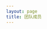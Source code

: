 ```yaml
---
layout: page
title: 团队成员
---
```

<script setup>
import {
  VPTeamPage,
  VPTeamPageTitle,
  VPTeamMembers,
  VPTeamPageSection
} from 'vitepress/theme'
const coreMembers = [
  {
    avatar: '/imgs/avatars/史操.jpg',
    name: '史操',
    title: '指导老师',
    desc: 'Cao Shi received Ph. D degree in 2011 from Central South University, and now works with the School of Information Science and Technology, Qingdao University of Science and Technology, China. He was a postdoctoral research fellow at Peking University from 2011 to 2013. His research interests include image, video processing, and artificial intelligence.',

  },
    {
    avatar: '/imgs/avatars/许灿辉.jpg',
    name: '许灿辉',
    title: '指导老师',
    desc: 'Canhui Xu received her Ph.D. degree from Central South University, China, in 2011. She is currently working in the School of Information Science and Technology, Qingdao University of Science and Technology, China. She was a postdoctoral research fellow at Peking University from 2012 to 2014. She was a visiting scholar at Arizona State University, USA, from 2019 to 2020, and a visiting Ph.D. student at Imperial Collage London, UK, from 2009 to 2010. Her research interests include deep learning, document layout analysis and image understanding.',

  },
    {
    avatar: '/imgs/avatars/王鑫.jpg',
    name: '王鑫',
    title: '指导老师',
    desc: 'Wang Xin received his Ph.D. degree from China University of Petroleum, China, in 2013. Currently working as Associate Professor for School of Information Science and Technology, Qingdao University of Science and Technology, China. He was the director of Pore-scale Imaging Lab in Qingdao City from 2017 to 2020, also a doctoral supervisor of Graduate School of International Studies, Shandong Academy of Sciences in 2018-2020. He was a visiting scientist at Imperial Collage London, Herriot-Watt University and Far East Branch Russian Academy of Sciences. He participated in the National Joint-Scientific Expedition team with Russia and Japan in the year of 2016 and 2017. His research interests include 2D&3D image processing，computer vision & artificial intelligence.',

  },
]

//const tutorsOthers = [
//
//    {
//    avatar: '/imgs/avatars/程远志.jpg',
//    name: '程远志',
//    title: '指导老师',
//    desc: 'Yuanzhi Cheng received the Ph.D. degree from the Harbin Institute of Technology, Harbin, China. He was with the School of Computer Science and Technology, Harbin Institute of Technology, until 2020. He is currently a professor with the School of Information Science and Technology, Qingdao University of Science and Technology, Qingdao, China. His research interests include pattern recognition, image processing, and computer-assisted surgical system.',
//
//  },
//]

const student20 =[
  {
    avatar: '/imgs/avatars/毕恒悦.jpg',
    name: '毕恒悦',
    title: '2020级',
    desc: 'Hengyue Bi currently working toward the M.S. degree with the School of Information Science and Technology, Qingdao University of Science and Technology, Qingdao, China. His research interests include object detection, document layout analysis, scene text understanding, and 3D reconstruction.',

  },
    {
    avatar: '/imgs/avatars/李玉腾.jpg',
    name: '李玉腾',
    title: '2020级',
    desc: 'Yuteng Li received B.E. degree from Jining Medical University in 2016. Now he is  a Master student majoring in Computer technology degree at Qingdao University of Science and Technology,under the supervision of Ph.D. Cao Shi. His research interests include deep learning, computer vision, image processing.',

  },
    {
    avatar: '/imgs/avatars/张洪红.jpg',
    name: '张洪红',
    title: '2020级',
    desc: 'Honghong Zhang  is currently pursuing the M.S. degree with School of Information Science and Technology, Qingdao University of Science and Technology, Shandong, China. Her research interests include artificial intelligence, computer vision, image processing.',

  },

  {
    avatar: '/imgs/avatars/李冲冲.jpg',
    name: '李冲冲',
    title: '2020级',
    desc: 'Chongchong Li received B.E. degree from Zaozhuang University in 2014. Now he is a Master student majoring in Computer technology degree at Qingdao University of Science and Technology,under the supervision of Ph.D. Cao Shi. His research interests include deep learning, computer vision, image processing.',
  },


  //{
  //  avatar: '/imgs/avatars/C01-20-潘英杰.jpg',
  //  name: '潘英杰',
  //  title: '2020级',
  //  desc: 'Yingjie Pan is currently working for a master\'s degree in the School of Information Science and Technology, Qingdao University of Science and Technology. His research interests include deep learning，computer vision, medical image registration.',
  //},

  //{
  //  avatar: '/imgs/avatars/C02-20-王烨楠.jpg',
  //  name: '王烨楠',
  //  title: '2020级',
  //  desc: 'Yenan Wang is currently studying for her master\'s degree in the College of Information Science and Technology at Qingdao University of Science and Technology in Qingdao, China. Her main research field is medical image processing, and the specific research direction is the classification and localization of chest radiographs.',
  //},

  //{
  //  avatar: '/imgs/avatars/C03-20-黄长见.jpg',
  //  name: '黄长见',
  //  title: '2020级',
  //  desc: 'Changjian Huang graduated from the Zhongyuan University of Technology in 2019 with an engineering degree. Now he is a postgraduate student in software engineering at Qingdao University of Science and Technology, and his tutor is Professor Yuanzhi Cheng. His research interests include deep learning, computer vision, and medical image processing.',
  //},

  //{
  //  avatar: '/imgs/avatars/C04-20-刘豪.jpg',
  //  name: '刘豪',
  //  title: '2020级',
  //  desc: 'Liu Hao, an outstanding graduate of Changchun University of Technology in 2020, received a bachelor\'s degree in engineering. Now he is a Master student majoring in Computer Science and Technology degree at Qingdao University of Science and Technology, under the guidance of Professor Cheng Yuanzhi. His research interests include deep learning, computer vision, and medical image segmentation.',
  //},


]

const student21 =[
  {
    avatar: '/imgs/avatars/何健飞.jpg',
    name: '何健飞',
    title: '2021级',
	desc: 'Jianfei He received B.E. degree from Hebei University of Science and Technology in 2021. Now he is  a Master student majoring in Computer Science and Technology degree at Qingdao University of Science and Technology, under the supervision of Ph.D. Canhui Xu . His research interests include deep learning, computer vision, and medical image segmentation.',

  },
  {
    avatar: '/imgs/avatars/王翔.jpg',
    name: '王翔',
    title: '2021级',
	desc: 'My name is Xiang Wang.I am a Postgraduate student majoring in SE in QUST.I love gaming(like Snooker offline, LOL on-line), programming(like Python, Cplusplus, lua and nothing else) and sleeping most and regard peace as my destination.',

  },
  {
    avatar: '/imgs/avatars/陈文达.jpg',
    name: '陈文达',
    title: '2021级',
	desc: 'I graduated from Qingdao University of Science and Technology majoring in Computer Science and Technology in 2019. Now I am studying for a master‘s degree in Electronic Information in Qingdao University of Science and Technology,under the supervision of Ph.D. Cao Shi .My research interests include computer vision, image processing and medical image segmentation.',
  },
  {
    avatar: '/imgs/avatars/邱海韬.jpg',
    name: '邱海韬',
    title: '2021级',
	desc: 'Haitao Qiu received B.E. degree from Qingdao Agricultural University. Now I am  a Master student majoring in Electronic and Information Engineering degree at Qingdao University of Science and Technology, under the supervision of Ph.D. Cao Shi. My research interests include deep learning, computer vision, medical image segmentation.',
  },
  {
    avatar:  '/imgs/avatars/杨琦.jpg',
    name: '杨琦',
    title: '2021级',
	desc: 'Qi Yang currently working toward the M.S. degree with the School of Information Science and Technology,Qingdao University of Science and Technology, Qingdao, China. His research interests include object detection,image segmentation,panoptic segmentation. Sometimes he also develops frontend, such as Vue (this website is built with Vue, more precisely, Vitepress).',
  },
  {
    avatar:  '/imgs/avatars/王鑫06-21-仲昭岩.jpg',
    name: '仲昭岩',
    title: '2021级',
	desc: 'Zhaoyan Zhong received his Bachelor of Engineering degree from Qingdao University of Science and Technology in 2021. He is currently a master\'s student in Computer Science and Technology at Qingdao University of Science and Technology, under the supervision of Prof. Wang Xin. His research interests include deep learning, computer vision and logging image restoration.',
  },
  {
    avatar:  '/imgs/avatars/王鑫07-21-黄奇杰.jpg',
    name: '黄奇杰',
    title: '2021级',
	desc: 'QiJie Huang is currently working toward the M.S. degree with the School of Information Science and Technology, Qingdao University of Science and Technology, under the supervision of Prof. Wang Xin. His research interests include deep learning, computer vision,and 3D mineral reconstruction.',
  },
  {
    avatar:  '/imgs/avatars/王鑫08-21-赵相欣.jpg',
    name: '赵相欣',
    title: '2021级',
	desc: 'QiJie Huang is currently working toward the M.S. degree with the School of Information Science and Technology, Qingdao University of Science and Technology, under the supervision of Prof. Wang Xin. His research interests include deep learning, computer vision,and 3D mineral reconstruction.',
  },
  
  
  //{
  //  avatar:  '/imgs/avatars/C05-21-赵东.jpg',
  //  name: '赵东',
  //  title: '2021级',
	//desc: 'Dong Zhao is currently pursuing the M.S. degree with School of Information Science and Technology, Qingdao University of Science and Technology, under the supervision of Prof. Yuanzhi Cheng. His research interests include deep learning, computer vision, medical image segmentation and Marine organism classification.',
  //},

  //{
  //  avatar:  '/imgs/avatars/C06-21-王南南.jpg',
  //  name: '王南南',
  //  title: '2021级',
	//desc: 'Nannan Wang is currently pursuing the M.S. degree with School of Information Science and Technology, Qingdao University of Science and Technology. His research interests include deep learning, medical image segmentation and tumor segmentation.',
  //},
  
  //{
  //  avatar:  '/imgs/avatars/C07-21-任玉涛.jpg',
  //  name: '任玉涛',
  //  title: '2021级',
	//desc: 'Yutao Ren received his bachelor\'s degree from Qingdao University of Science and Technology in 2021. Now he is studying for a master\'s degree in electronic information from Qingdao University of Science and Technology. His tutor is Professor Yuanzhi Cheng. His professional knowledge is mainly in deep learning. His main research directions include computer vision and medical image segmentation.',
  //},

  //{
  //  avatar:  '/imgs/avatars/C08-21-胡帅.jpg',
  //  name: '胡帅',
  //  title: '2021级',
	//desc: 'Shuai Hu graduated from Qingdao University of Science and Technology in 2020 and is now a master student in computer science and technology at Qingdao University of Science and Technology, under the supervision of Ph.D. Yuanzhi Cheng. His research interests include deformable image registration, image processing and medical image segmentation.',
  //},

  //{
  //  avatar:  '/imgs/avatars/C09-21-李忠昊.jpg',
  //  name: '李忠昊',
  //  title: '2021级',
	//desc: 'Zhonghao Li received his Bachelor of Science degree from Hohai University. He is now a master student of Computer Science and Technology in Qingdao University of Science and Technology under the supervision of Professor Yuanzhi Cheng. His research focuses on deep learning, specifically medical image segmentation.',
  //},
  
  //{
  //  avatar:  '/imgs/avatars/C10-21-于生正.jpg',
  //  name: '于生正',
  //  title: '2021级',
	//desc: 'Shengzheng Yu received B.E. degree from Qufu Normal University in 2021. Now, he is a Master student majoring in Electronic Information in Qingdao University of Science &Technology, under the supervision of Prof. Yuanzhi Cheng. His reserach interests include computer vision, Marine organism classification and recognition, medical image segmentation and so on.',
  //},
]

const student22 =[
  {
    avatar: '/imgs/avatars/袁正一.jpg',
    name: '袁正一',
    title: '2022级',
	desc: 'Zhengyi Yuan received B.E. degree from Qingdao University of Science and Technology in 2021.Now he is a Master student majoring in Software Engineering degree at Qingdao University of Science and Technology,under the supervision of Ph.D. CaoShi. He research interests include deep learning, computer vision, image processing.',
  },
  // {
  //   avatar: '/imgs/avatars/张栋.jpg',
  //   name: '张栋',
  //   title: '2022级',
	// desc: 'Dong Zhang received B.E. degree from XiHua University in 2021. Now he is  a Master student majoring in Computer technology degree at Qingdao University of Science and Technology,under the supervision of Ph.D. Canhui Xu. His research interests include deep learning, computer vision, image processing.',
  // },
  {
    avatar: '/imgs/avatars/谢彧.jpg',
    name: '谢彧',
    title: '2022级',
	desc: 'Xie Yu is currently pursuing the M.S. degree with School of Information Science and Technology, Qingdao University of Science and Technology, Shandong. He is interested in artificial intelligence, and his research focuses on computer vision.',
  },
  {
    avatar: '/imgs/avatars/王鑫01-22-牟鑫涛.jpg',
    name: '牟鑫涛',
    title: '2022级',
	desc: 'XinTao Mou received B.E. degree from Weifang University in 2021. Now he is a Master student majoring in Computer Technology degree at Qingdao University of Science and Technology,under the supervision of Prof. Wang Xin. His research interests include deep learning, computer vision, image processing.',
  },
  {
    avatar: '/imgs/avatars/王鑫02-22-刘艳霞.jpg',
    name: '刘艳霞',
    title: '2022级',
	desc: 'Liu Yanxia is currently working toward the M.S. degree with the School of Information Science and Technology, Qingdao University of Science and Technology, Qingdao, China,under the supervision of Prof. Xin Wang. Her research interests include artificial intelligence, computer vision, image processing.',
  },
  {
    avatar: '/imgs/avatars/王鑫03-22-张英琦.jpg',
    name: '张英琦',
    title: '2022级',
	desc: 'Yingqi Zhang received her bachelor\'s degree in 2022. Now,she is a Master student majoring in Computer Technology degree at Qingdao University of Science and Technology, under the supervision of Prof.Wang Xin. Her research interests include computer vision,image reconstruction and permeability prediction.',
  },
  {
    avatar: '/imgs/avatars/王鑫04-22-牛力国.jpg',
    name: '牛力国',
    title: '2022级',
	desc: 'Liguo Niu is currently working toward the M.S. degree with the School of Information Science and Technology at Qingdao University of Science and Technology, under the supervision of Prof. Wang Xin. His research interests include deep learing, computer vision and image processing.',
  },
  {
    avatar: '/imgs/avatars/王鑫05-22-贵雪峰.jpg',
    name: '贵雪峰',
    title: '2022级',
	desc: 'Xuefeng Gui is currently studying for the M.S. degree at Qingdao University of Science and Technology, Shandong Province, under the supervision of Prof. Wang Xin. He is interested in computer vision, and his current research focus on target detection and tracking.',
  },


  //{
  //  avatar: '/imgs/avatars/C11-22-王子轩.jpg',
  //  name: '王子轩',
  //  title: '2022级',
	//desc: 'Zixuan Wang, graduated from Qingdao University of Science and Technology in 2022. He is continuing to do the M.S. degree at the same university. He is majoring in computer technology under the supervision of Ph.D. Yuanzhi Cheng. His research domains include deep learning, computer vision and image processing.',
  //},

  //{
  //  avatar: '/imgs/avatars/C12-22-朱庚鑫.jpg',
  //  name: '朱庚鑫',
  //  title: '2022级',
	//desc: 'Gengxin Zhu received B.E. degree from Qingdao University of Science and Technology in 2022.Now he is a Master student majoring in Computer technology degree at Qingdao University of Science and Technology. His research interests include deep learning, computer vision, image processing.',
  //},

  //{
  //  avatar: '/imgs/avatars/C13-22-许浩天.jpg',
  //  name: '许浩天',
  //  title: '2022级',
	//desc: 'Haotian Xv Received B.E. degree from Yantai University in 2021, and now he is a Master student majoring in Computer technology degree at Qingdao University of Science and Technology,under the supervision of Ph.D. Yuanzhi Cheng. His research interests include computer vision and deep learing.',
  //},

  //{
  //  avatar: '/imgs/avatars/C14-22-马春帅.jpg',
  //  name: '马春帅',
  //  title: '2022级',
	//desc: 'Chunshuai Ma Received B.E. degree from Qingdao University of Science and Technology in 2022. Now he is a Master student majoring in Computer technology degree at Qingdao University of Science and Technology, under the supervision of Ph.D. Yuanzhi Cheng. His research interests include computer vision and deep learing.',
  //},

  //{
  //  avatar: '/imgs/avatars/C15-22-谢培栋.jpg',
  //  name: '谢培栋',
  //  title: '2022级',
	//desc: 'Peidong Xie is currently studying in the School of Information Science and Technology at Qingdao University of Science and Technology for his master\'s degree, under the supervision of Yuanzhi Cheng. His research interests include deep learning and image processing.',
  //},

]
const undergraduate =[  {
    avatar: '/imgs/avatars/牟翔宇.jpg',
    name: '牟翔宇',
    title: '2019级',
    desc: 'Mou Xiangyu is currently an undergraduate student pursuing a Bachelor\'s degree in the School of Information Science and Technology at Qingdao University of Science and Technology. His research interests revolve around deep learning text generation and fundamental computer algorithm research.',
  }]
  
const student19 =[
  {
    avatar: '/imgs/avatars/C16-19-王广涵.jpg',
    name: '王广涵',
    title: '2019级',
    desc: 'Guanghan Wang, a postgraduate student, graduated from Qingdao University of Science and Technology in 2022 and currently works in Hiaser Medical Center of Qingdao. His research direction is deep learning image field -- medical image processing.',
  },
  {
    avatar: '/imgs/avatars/C17-19-刘宇博.jpg',
    name: '刘宇博',
    title: '2019级',
    desc: 'Yubo Liu received B.E. degree from Yantai University in 2019, and received Master degree from Qingdao University of Science and Technology in 2022.His supervisor is Professor Guozhu Liu. His research fields include: computer vision, medical image processing, lung disease detection, etc. Now, he works in Shandong High-speed Information Group.',
  },
]


</script>

<VPTeamPage>
  <VPTeamPageTitle>
    <template #title>指导老师</template>
    <template #lead>...</template>
  </VPTeamPageTitle>
  <VPTeamMembers size="medium" :members="coreMembers" />
  
  <!--
  <VPTeamMembers size="medium" :members="tutorsOthers" />  
  -->

  <VPTeamPageSection>
    <template #title>20级研究生</template>
    <template #lead>...</template>
    <template #members>
      <VPTeamMembers size="medium" :members="student20" />
    </template>
  </VPTeamPageSection>

  <VPTeamPageSection>
    <template #title>21级研究生</template>
    <template #lead>...</template>
    <template #members>
      <VPTeamMembers size="medium" :members="student21" />
    </template>
  </VPTeamPageSection>

  <VPTeamPageSection>
    <template #title>22级研究生</template>
    <template #lead>...</template>
    <template #members>
      <VPTeamMembers size="medium" :members="student22" />
    </template>
  </VPTeamPageSection>

  <VPTeamPageSection>
    <template #title>本科生</template>
    <template #lead>...</template>
    <template #members>
      <VPTeamMembers size="medium" :members="undergraduate" />
    </template>
  </VPTeamPageSection>

  <!--
  <VPTeamPageSection>
    <template #title>毕业研究生</template>
    <template #lead>...</template>
    <template #members>
      <VPTeamMembers size="medium" :members="student19" />
    </template>
  </VPTeamPageSection>
  -->

</VPTeamPage>
